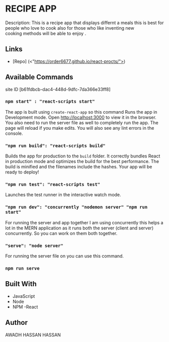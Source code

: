 # RECIPE  APP

Description:
This  is a recipe app that displays differnt a meals this is best for people who love to cook also for those who like inventing new  
cooking methods will be able to  enjoy .

## Links

- [Repo]  (<"https://order6677.github.io/react-procts/">)



## Available Commands

 site ID [b61fdbcb-dac4-448d-9dfc-7da366e33ff8]

### `npm start" : "react-scripts start"`

The app is built using `create-react-app` so this command Runs the app in Development mode. Open [http://localhost:3000](http://localhost:3000) to view it in the browser. You also need to run the server file as well to completely run the app. The page will reload if you make edits.
You will also see any lint errors in the console.

### `"npm run build": "react-scripts build"`

Builds the app for production to the `build` folder. It correctly bundles React in production mode and optimizes the build for the best performance. The build is minified and the filenames include the hashes. Your app will be ready to deploy!

### `"npm run test": "react-scripts test"`

Launches the test runner in the interactive watch mode.

### `"npm run dev": "concurrently "nodemon server" "npm run start"`

For running the server and app together I am using concurrently this helps a lot in the MERN application as it runs both the server (client and server) concurrently. So you can work on them both together.

### `"serve": "node server"`

For running the server file on you can use this command.

### `npm run serve`

## Built With

- JavaScript
- Node
- NPM
-React


## Author

AWADH HASSAN HASSAN

